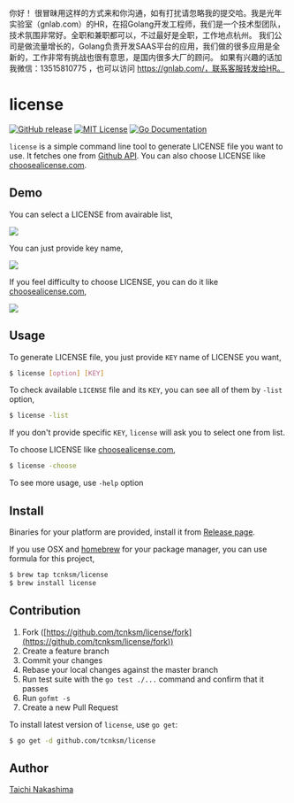 你好！
很冒昧用这样的方式来和你沟通，如有打扰请忽略我的提交哈。我是光年实验室（gnlab.com）的HR，在招Golang开发工程师，我们是一个技术型团队，技术氛围非常好。全职和兼职都可以，不过最好是全职，工作地点杭州。
我们公司是做流量增长的，Golang负责开发SAAS平台的应用，我们做的很多应用是全新的，工作非常有挑战也很有意思，是国内很多大厂的顾问。
如果有兴趣的话加我微信：13515810775  ，也可以访问 https://gnlab.com/，联系客服转发给HR。
# license

[![GitHub release](http://img.shields.io/github/release/tcnksm/license.svg?style=flat-square)][release]
[![MIT License](http://img.shields.io/badge/license-MIT-blue.svg?style=flat-square)][license]
[![Go Documentation](http://img.shields.io/badge/go-documentation-blue.svg?style=flat-square)][godocs]

[release]: https://github.com/tcnksm/license/releases
[license]: https://github.com/tcnksm/license/blob/master/LICENSE
[godocs]: http://godoc.org/github.com/tcnksm/license

`license` is a simple command line tool to generate LICENSE file you want to use. It fetches one from [Github API](https://developer.github.com/v3/licenses/). You can also choose LICENSE like [choosealicense.com](http://choosealicense.com/). 

## Demo

You can select a LICENSE from avairable list,

![](http://g.recordit.co/IlnUBhCUHX.gif)

You can just provide key name,

![](http://g.recordit.co/FRKXgTvrml.gif)

If you feel difficulty to choose LICENSE, you can do it like [choosealicense.com](http://choosealicense.com/),

![](http://g.recordit.co/2MZs3RTnSd.gif)

## Usage

To generate LICENSE file, you just provide `KEY` name of LICENSE you want,

```bash
$ license [option] [KEY]
```

To check available `LICENSE` file and its `KEY`, you can see all of them by `-list` option, 

```bash
$ license -list
```

If you don't provide specific `KEY`, `license` will ask you to select one from list.

To choose LICENSE like [choosealicense.com](http://choosealicense.com/),

```bash
$ license -choose
```

To see more usage, use `-help` option

## Install 

Binaries for your platform are provided, install it from [Release page](https://github.com/tcnksm/license/releases).

If you use OSX and [homebrew](http://brew.sh/) for your package manager, you can use formula for this project,

```bash
$ brew tap tcnksm/license
$ brew install license
```

## Contribution

1. Fork ([https://github.com/tcnksm/license/fork](https://github.com/tcnksm/license/fork))
1. Create a feature branch
1. Commit your changes
1. Rebase your local changes against the master branch
1. Run test suite with the `go test ./...` command and confirm that it passes
1. Run `gofmt -s`
1. Create a new Pull Request

To install latest version of `license`, use `go get`:

```bash
$ go get -d github.com/tcnksm/license
```


## Author

[Taichi Nakashima](https://github.com/tcnksm)
